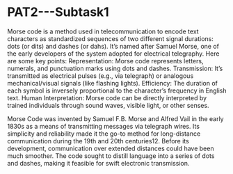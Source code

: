 # PAT2---Subtask1
Morse code is a method used in telecommunication to encode text characters as standardized sequences of two different signal durations: dots (or dits) and dashes (or dahs). It’s named after Samuel Morse, one of the early developers of the system adopted for electrical telegraphy. Here are some key points:
Representation: Morse code represents letters, numerals, and punctuation marks using dots and dashes.
Transmission: It’s transmitted as electrical pulses (e.g., via telegraph) or analogous mechanical/visual signals (like flashing lights).
Efficiency: The duration of each symbol is inversely proportional to the character’s frequency in English text.
Human Interpretation: Morse code can be directly interpreted by trained individuals through sound waves, visible light, or other senses.

 Morse Code was invented by Samuel F.B. Morse and Alfred Vail in the early 1830s as a means of transmitting messages via telegraph wires. Its simplicity and reliability made it the go-to method for long-distance communication during the 19th and 20th centuries12. Before its development, communication over extended distances could have been much smoother. The code sought to distill language into a series of dots and dashes, making it feasible for swift electronic transmission.

